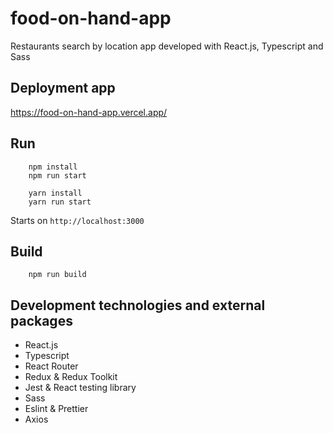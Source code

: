 # food-on-hand-app
Restaurants search by location app developed with React.js, Typescript and Sass

## Deployment app
https://food-on-hand-app.vercel.app/

## Run

```
    npm install
    npm run start
```

```
    yarn install
    yarn run start
```

Starts on `http://localhost:3000`

## Build

```
    npm run build
```

## Development technologies and external packages

- React.js
- Typescript
- React Router
- Redux & Redux Toolkit
- Jest & React testing library
- Sass
- Eslint & Prettier
- Axios
